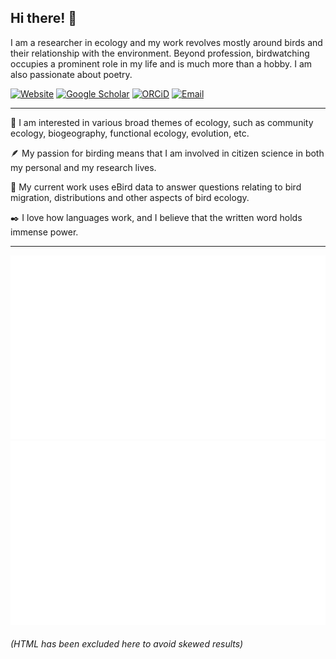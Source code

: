 ## Hi there! 👋

I am a researcher in ecology and my work revolves mostly around birds and their relationship with the environment. Beyond profession, birdwatching occupies a prominent role in my life and is much more than a hobby. I am also passionate about poetry.

[![Website](https://img.shields.io/website?label=Website&up_color=teal&up_message=Online&url=https%3A%2F%2Fkartrick.rbind.io%2F)](https://kartrick.rbind.io/)
[![Google Scholar](https://img.shields.io/badge/Scholar-gray?style=flat&logo=GoogleScholar)](https://scholar.google.co.in/citations?user=rGqtkNgAAAAJ&hl=en)
[![ORCiD](https://img.shields.io/badge/ORCiD-gray?style=flat&logo=ORCID)](https://orcid.org/0000-0003-2863-5879)
[![Email](https://img.shields.io/badge/Email-rikudoukarthik@gmail.com-yellowgreen?style=flat)](mailto:rikudoukarthik@gmail.com)

***

🔭 I am interested in various broad themes of ecology, such as community ecology, biogeography, functional ecology, evolution, etc. 

🪶 My passion for birding means that I am involved in citizen science in both my personal and my research lives.

💼 My current work uses eBird data to answer questions relating to bird migration, distributions and other aspects of bird ecology.

✒️ I love how languages work, and I believe that the written word holds immense power.

***
![](https://raw.githubusercontent.com/rikudoukarthik/github-stats/master/generated/overview.svg#gh-light-mode-only)
![](https://raw.githubusercontent.com/rikudoukarthik/github-stats/master/generated/languages.svg#gh-light-mode-only)

###### *(HTML has been excluded here to avoid skewed results)*

<!--
**rikudoukarthik/rikudoukarthik** is a ✨ _special_ ✨ repository because its `README.md` (this file) appears on your GitHub profile.

Here are some ideas to get you started:

- 🔭 I’m currently working on ...
- 🌱 I’m currently learning ...
- 👯 I’m looking to collaborate on ...
- 🤔 I’m looking for help with ...
- 💬 Ask me about ...
- 📫 How to reach me: ...
- 😄 Pronouns: ...
- ⚡ Fun fact: ...
-->
